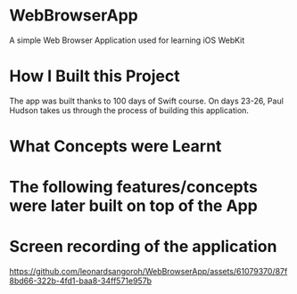# WebBrowserApp
A simple Web Browser Application used for learning iOS WebKit

# How I Built this Project
The app was built thanks to 100 days of Swift course. On days 23-26, Paul Hudson takes us through the process of building this application.

# What Concepts were Learnt


# The following features/concepts were later built on top of the App


# Screen recording of the application


https://github.com/leonardsangoroh/WebBrowserApp/assets/61079370/87f8bd66-322b-4fd1-baa8-34ff571e957b




